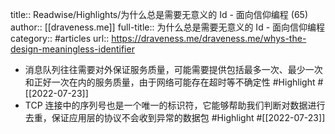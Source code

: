 title:: Readwise/Highlights/为什么总是需要无意义的 Id - 面向信仰编程 (65)
author:: [[draveness.me]]
full-title:: 为什么总是需要无意义的 Id - 面向信仰编程
category:: #articles
url:: https://draveness.me/draveness.me/whys-the-design-meaningless-identifier

- 消息队列往往需要对外保证服务质量，可能需要提供包括最多一次、最少一次和正好一次在内的服务质量，由于网络可能存在超时等不确定性 #Highlight #[[2022-07-23]]
- TCP 连接中的序列号也是一个唯一的标识符，它能够帮助我们判断对数据进行去重，保证应用层的协议不会收到异常的数据包 #Highlight #[[2022-07-23]]